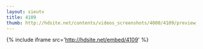 ```yaml
---
layout: sieutv
title: 4109
thumb: http://hdsite.net/contents/videos_screenshots/4000/4109/preview_360p.mp4.jpg
---
```

{% include iframe src='http://hdsite.net/embed/4109' %}
 
